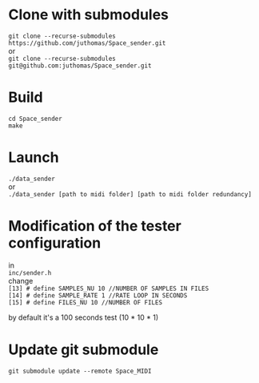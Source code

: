 # Clone with submodules

`git clone --recurse-submodules https://github.com/juthomas/Space_sender.git`<br/>
or <br/>
`git clone --recurse-submodules git@github.com:juthomas/Space_sender.git`


# Build

`cd Space_sender` <br/>
`make`


# Launch

`./data_sender` <br/>
or <br/>
`./data_sender [path to midi folder] [path to midi folder redundancy] ` 

# Modification of the tester configuration

in <br/>
`inc/sender.h` <br/>
change <br/>
`[13] # define SAMPLES_NU 10 //NUMBER OF SAMPLES IN FILES` <br/>
`[14] # define SAMPLE_RATE 1 //RATE LOOP IN SECONDS` <br/>
`[15] # define FILES_NU 10 //NUMBER OF FILES` 

by default it's a 100 seconds test (10 * 10 * 1)

# Update git submodule
`git submodule update --remote Space_MIDI`
